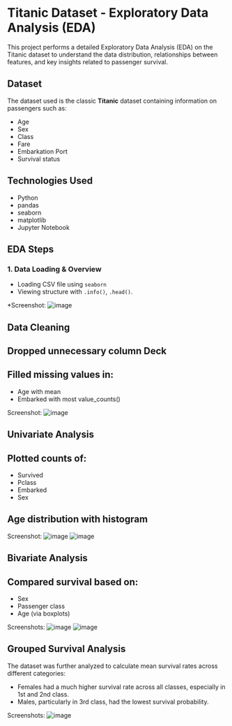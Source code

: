 # Titanic Dataset - Exploratory Data Analysis (EDA)

This project performs a detailed Exploratory Data Analysis (EDA) on the Titanic dataset to understand the data distribution, relationships between features, and key insights related to passenger survival.

## Dataset
The dataset used is the classic **Titanic** dataset containing information on passengers such as:
- Age
- Sex
- Class
- Fare
- Embarkation Port
- Survival status

## Technologies Used
- Python 
- pandas
- seaborn
- matplotlib
- Jupyter Notebook

## EDA Steps
### 1. Data Loading & Overview
- Loading CSV file using `seaborn`
- Viewing structure with `.info()`, `.head()`.

*Screenshot:  ![image](https://github.com/user-attachments/assets/9b95633d-ef2f-4d32-bd19-0898eed38bbf)


## Data Cleaning
## Dropped unnecessary column Deck 

## Filled missing values in:
- Age with mean
- Embarked with most value_counts()

Screenshot:
![image](https://github.com/user-attachments/assets/794e4326-93ab-4704-8277-d31895e6c66a)

## Univariate Analysis
## Plotted counts of:
- Survived
- Pclass
- Embarked
- Sex
## Age distribution with histogram

Screenshot:
![image](https://github.com/user-attachments/assets/f05955a5-fc7d-41b4-b64b-ddf304df16fa)
![image](https://github.com/user-attachments/assets/9bdfc439-9dc4-4f8b-b977-57042e1ae26c)


## Bivariate Analysis
## Compared survival based on:
- Sex
- Passenger class
- Age (via boxplots)

Screenshots:
![image](https://github.com/user-attachments/assets/473febef-8025-4ad0-89ef-862faa50a576)
![image](https://github.com/user-attachments/assets/ab58c6f1-7cfc-4410-81d1-a65e8e04d56a)


## Grouped Survival Analysis
The dataset was further analyzed to calculate mean survival rates across different categories:
- Females had a much higher survival rate across all classes, especially in 1st and 2nd class.
- Males, particularly in 3rd class, had the lowest survival probability.

Screenshots:
![image](https://github.com/user-attachments/assets/786eaf09-fd49-42e7-986a-394d10088925)
